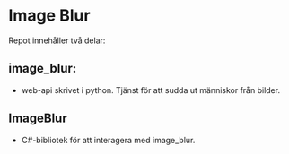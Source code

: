 # Image Blur
Repot innehåller två delar:
## image_blur:
* web-api skrivet i python. Tjänst för att sudda ut människor från bilder.
## ImageBlur
* C#-bibliotek för att interagera med image_blur.
